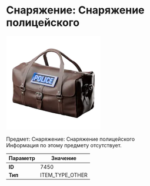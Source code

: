 # Снаряжение: Снаряжение полицейского

![Item Image](../img/7450.webp?raw=true)

Предмет: Снаряжение: Снаряжение полицейского<br>Информация по этому предмету отсутствует.


| Параметр | Значение |
|----------|----------|
| **ID** | 7450 |
| **Тип** | ITEM_TYPE_OTHER |

